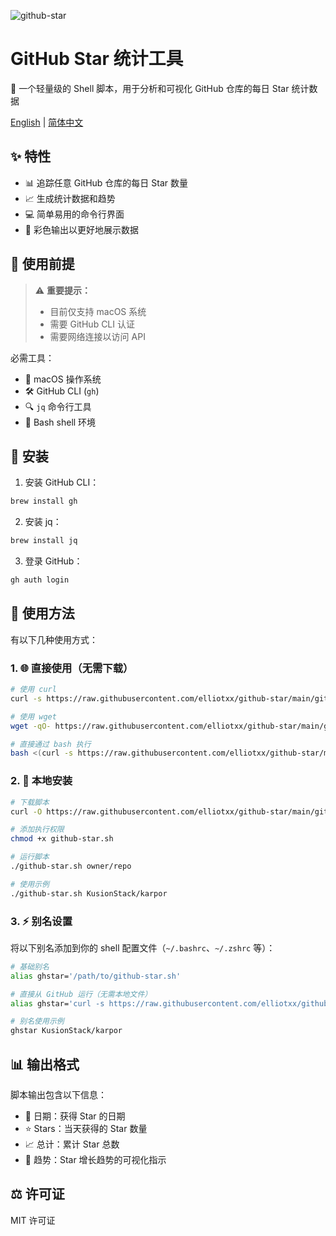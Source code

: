 ![github-star](https://socialify.git.ci/elliotxx/github-star/image?description=1&font=Raleway&issues=1&language=1&name=1&owner=1&pattern=Circuit%20Board&pulls=1&stargazers=1&theme=Auto)

# GitHub Star 统计工具

🐚 一个轻量级的 Shell 脚本，用于分析和可视化 GitHub 仓库的每日 Star 统计数据

[English](./README.md) | [简体中文](./README_zh-CN.md)

## ✨ 特性

- 📊 追踪任意 GitHub 仓库的每日 Star 数量
- 📈 生成统计数据和趋势
- 💻 简单易用的命令行界面
- 🎨 彩色输出以更好地展示数据

## 🚀 使用前提

> ⚠️ **重要提示：**
> - 目前仅支持 macOS 系统
> - 需要 GitHub CLI 认证
> - 需要网络连接以访问 API

必需工具：
- 🔧 macOS 操作系统
- 🛠 GitHub CLI (`gh`)
- 🔍 `jq` 命令行工具
- 🐚 Bash shell 环境

## 🔧 安装

1. 安装 GitHub CLI：
```bash
brew install gh
```

2. 安装 jq：
```bash
brew install jq
```

3. 登录 GitHub：
```bash
gh auth login
```

## 📖 使用方法

有以下几种使用方式：

### 1. 🌐 直接使用（无需下载）

```bash
# 使用 curl
curl -s https://raw.githubusercontent.com/elliotxx/github-star/main/github-star.sh | bash -s -- KusionStack/karpor

# 使用 wget
wget -qO- https://raw.githubusercontent.com/elliotxx/github-star/main/github-star.sh | bash -s -- KusionStack/karpor

# 直接通过 bash 执行
bash <(curl -s https://raw.githubusercontent.com/elliotxx/github-star/main/github-star.sh) KusionStack/karpor
```

### 2. 💾 本地安装

```bash
# 下载脚本
curl -O https://raw.githubusercontent.com/elliotxx/github-star/main/github-star.sh

# 添加执行权限
chmod +x github-star.sh

# 运行脚本
./github-star.sh owner/repo

# 使用示例
./github-star.sh KusionStack/karpor
```

### 3. ⚡️ 别名设置

将以下别名添加到你的 shell 配置文件（`~/.bashrc`、`~/.zshrc` 等）：

```bash
# 基础别名
alias ghstar='/path/to/github-star.sh'

# 直接从 GitHub 运行（无需本地文件）
alias ghstar='curl -s https://raw.githubusercontent.com/elliotxx/github-star/main/github-star.sh | bash -s --'

# 别名使用示例
ghstar KusionStack/karpor
```

## 📊 输出格式

脚本输出包含以下信息：
- 📅 日期：获得 Star 的日期
- ⭐️ Stars：当天获得的 Star 数量
- 📈 总计：累计 Star 总数
- 🔄 趋势：Star 增长趋势的可视化指示

## ⚖️ 许可证

MIT 许可证
